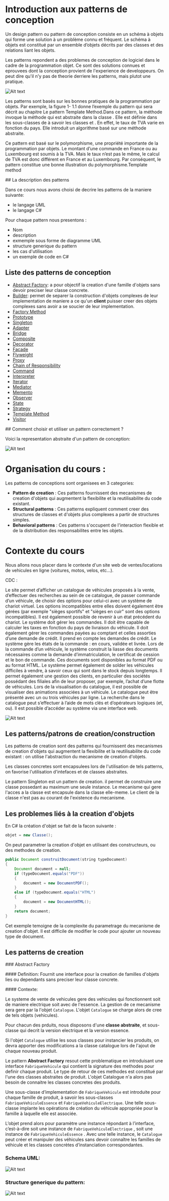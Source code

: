 # Introduction aux patterns de conception

Un design pattern ou pattern de conception consiste en un schéma à objets qui forme une solution à un
problème connu et fréquent. Le schéma à objets est constitué par un ensemble d’objets décrits par des
classes et des relations liant les objets.

Les patterns repondent a des problemes de conception de logiciel dans le cadre de la programmation objet. Ce sont des solutions connues et eprouvees dont la conception provient de l'experience de developpeurs.
On peut dire qu'il n'y pas de theorie derriere les patterns, mais plutot une pratique.

![Alt text](image.png)

Les patterns sont basés sur les bonnes pratiques de la programmation par objets. Par exemple, la figure 1-
1.1 donne l’exemple du pattern qui sera décrit au chapitre Le pattern Template Method.Dans ce pattern, la méthode invoque la méthode qui est abstraite dans la classe . Elle est définie dans les sous-classes de à savoir les
classes et . En effet, le taux de TVA varie en fonction du
pays. Elle introduit un algorithme basé sur une méthode abstraite.

Ce pattern est basé sur le polymorphisme, une propriété importante de la programmation par objets. Le
montant d’une commande en France ou au Luxembourg est soumis à la TVA. Mais le taux n’est pas le
même, le calcul de TVA est donc différent en France et au Luxembourg. Par conséquent, le pattern
constitue une bonne illustration du polymorphisme.Template method

## La description des patterns

Dans ce cours nous avons choisi de decrire les patterns de la maniere suivante:

- le langage UML
- le langage C#

Pour chaque pattern nous presentons :

- Nom
- description
- exmemple sous forme de diagramme UML
- structure generique du pattern
- les cas d'utilisation
- un exemple de code en C#

## Liste des patterns de conception

- [Abstract Factory](abstract_factory.md): a pour objectif la creation d'une famille d'objets sans devoir preciser leur classe concrete.
- [Builder](builder.md): permet de separer la construction d'objets complexes de leur implementation de maniere a ce qu'un **client** puisser creer des objets complexes sans avoir a se soucier de leur implementation.
- [Factory Method](factory_method.md)
- [Prototype](prototype.md)
- [Singleton](singleton.md)
- [Adapter](adapter.md)
- [Bridge](bridge.md)
- [Composite](composite.md)
- [Decorator](decorator.md)
- [Facade](facade.md)
- [Flyweight](flyweight.md)
- [Proxy](proxy.md)
- [Chain of Responsibility](chain_of_responsibility.md)
- [Command](command.md)
- [Interpreter](interpreter.md)
- [Iterator](iterator.md)
- [Mediator](mediator.md)
- [Memento](memento.md)
- [Observer](observer.md)
- [State](state.md)
- [Strategy](strategy.md)
- [Template Method](template_method.md)
- [Visitor](visitor.md)

## Comment choisir et utiliser un pattern correctement ?

Voici la representation abstraite d'un pattern de conception:

![Alt text](image-1.png)

# Organisation du cours :

Les patterns de conceptions sont organisees en 3 categories:

- **Pattern de creation** : Ces patterns fournissent des mecanismes de creation d'objets qui augmentent la flexibilite et la reutilisabilite du code existant.
- **Structural patterns** : Ces patterns expliquent comment creer des structures de classes et d'objets plus complexes a partir de structures simples.
- **Behavioral patterns** : Ces patterns s'occupent de l'interaction flexible et de la distribution des responsabilites entre les objets.

# Contexte du cours

Nous allons nous placer dans le contexte d'un site web de ventes/locations de vehicules en ligne (voitures, motos, velos, etc...).

CDC :

Le site permet d’afficher un catalogue de véhicules proposés à la vente, d’effectuer des recherches au sein de ce catalogue, de passer commande d’un véhicule, de choisir des options pour celui-ci avec un système
de chariot virtuel. Les options incompatibles entre elles doivent également être gérées (par exemple "sièges sportifs" et "sièges en cuir" sont des options incompatibles). Il est également possible de revenir à
un état précédent du chariot.
Le système doit gérer les commandes. Il doit être capable de calculer les taxes en fonction du pays de
livraison du véhicule. Il doit également gérer les commandes payées au comptant et celles assorties d’une demande de crédit. Il prend en compte les demandes de crédit. Le système gère les états de la
commande : en cours, validée et livrée.
Lors de la commande d’un véhicule, le système construit la liasse des documents nécessaires comme la demande d’immatriculation, le certificat de cession et le bon de commande. Ces documents sont disponibles au format PDF ou au format HTML.
Le système permet également de solder les véhicules difficiles à vendre, à savoir ceux qui sont dans le stock depuis longtemps.
Il permet également une gestion des clients, en particulier des sociétés possédant des filiales afin de leur proposer, par exemple, l’achat d’une flotte de véhicules.
Lors de la visualisation du catalogue, il est possible de visualiser des animations associées à un véhicule.
Le catalogue peut être présenté avec un ou trois véhicules par ligne.
La recherche dans le catalogue peut s’effectuer à l’aide de mots clés et d’opérateurs logiques (et, ou).
Il est possible d’accéder au système via une interface web.

![Alt text](image-2.png)

## Les patterns/patrons de creation/construction

Les patterns de creation sont des patterns qui fournissent des mecanismes de creation d'objets qui augmentent la flexibilite et la reutilisabilite du code existant : on utilise l'abstraction du mecanisme de creation d'objets.

Les classes concretes sont encapsulees lors de l'utilisation de tels patterns, on favorise l'utilisation d'intefaces et de classes abstraites.

Le pattern Singleton est un pattern de creation. il permet de construire une classe possedant au maximum une seule instance. Le mecanisme qui gere l'acces a la classe est encapsule dans la classe elle-meme. Le client de la classe n'est pas au courant de l'existence du mecanisme.

## Les problemes liés à la creation d'objets

En C# la création d'objet se fait de la facon suivante :

```C#
objet = new Classe();
```

On peut parametrer la creation d'objet en utilisant des constructeurs, ou des methodes de creation.

```java
public Document construitDocument(string typeDocument)
{
    Document document = null;
    if (typeDocument.equals("PDF"))
    {
        document = new DocumentPDF();
    }
    else if (typeDocument.equals("HTML")
    {
        document = new DocumentHTML();
    }
    return document;
}
```

Cet exemple temoigne de la complexite du parametrage du mecanisme de creation d'objet. Il est difficile de modifier le code pour ajouter un nouveau type de document.

## Les patterns de creation

### Abstract Factory

#### Definition:
Fournit une interface pour la creation de familles d'objets lies ou dependants sans preciser leur classe concrete.

#### Contexte:

Le systeme de vente de vehicules gere des vehicules qui fonctionnent soit de maniere electrique soit avec de l'essence. La gestion de ce mecanisme sera gere par la l'objet `Catalogue`. L'objet `Catalogue` se charge alors de cree de tels objets (vehicules).

Pour chacun des prduits, nous disposons d'une **classe abstraite**, et sous-classe qui decrit la version electrique et la version essence.

Si l'objet `Catalogue` utilise les sous classes pour instancier les produits, on devra apporter des modifications a la classe catalogue lors de l'ajout de chaque nouveau produit.

Le pattern **Abstract Factory** resout cette problematique en introduisant une interface `FabriqueVehicule` qui contient la signature des methodes pour definir chaque produit. Le type de retour de ces methodes est constitué par l'une des classes abstraites de produit. L'objet Catalogue n'a alors pas besoin de connaitre les classes concretes des produits.

Une sous-classe d’implementation de `FabriqueVehicule` est introduite pour chaque famille de produit, à savoir les sous-classes `FabriqueVehiculeEssence` et `FabriqueVehiculeElectrique`.
Une telle sous-classe implante les opérations de création du véhicule appropriée pour la famille à laquelle
elle est associée.

L’objet prend alors pour paramètre une instance répondant à l’interface, c’est-à-dire soit une instance de `FabriqueVehiculeElectrique` , soit une
instance de `FabriqueVehiculeEssence` . Avec une telle instance, le `Catalogue` peut créer et manipuler des véhicules sans devoir connaître les familles de véhicule et les classes concrètes
d’instanciation correspondantes.

### Schema UML:

![Alt text](image-3.png)

### Structure generique du pattern:

![Alt text](image-4.png)
